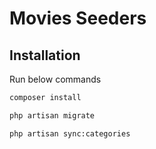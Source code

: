 # Movies Seeders 


## Installation

Run below commands

```bash
composer install

php artisan migrate

php artisan sync:categories

```

